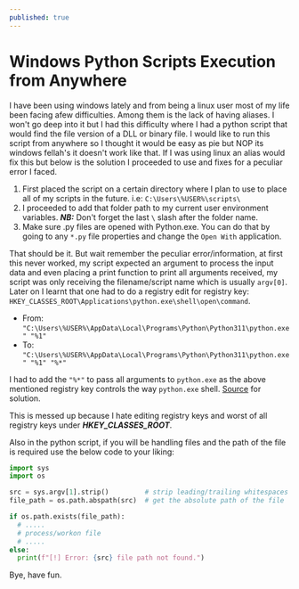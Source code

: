 ```yaml
---
published: true
---
```


# Windows Python Scripts Execution from Anywhere

I have been using windows lately and from being a linux user most of my life been facing afew difficulties. Among them is the lack of having aliases. I won't go deep into it
but I had this difficulty where I had a python script that would find the file version of a DLL or binary file. I would like to run this script from anywhere so I thought it
would be easy as pie but NOP its windows fellah's it doesn't work like that. If I was using linux an alias would fix this but below is the solution I proceeded to use and fixes
for a peculiar error I faced.

1. First placed the script on a certain directory where I plan to use to place all of my scripts in the future. i.e: `C:\Users\%USER%\scripts\`
2. I proceeded to add that folder path to my current user environment variables. ***NB:*** Don't forget the last `\` slash after the folder name.
3. Make sure .py files are opened with Python.exe. You can do that by going to any `*.py` file properties and change the `Open With` application.

That should be it. But wait remember the peculiar error/information, at first this never worked, my script expected an argument to process the input data and even placing a
print function to print all arguments received, my script was only receiving the filename/script name which is usually `argv[0]`. Later on I learnt that one had to do a
registry edit for registry key: `HKEY_CLASSES_ROOT\Applications\python.exe\shell\open\command`.

- From: `"C:\Users\%USER%\AppData\Local\Programs\Python\Python311\python.exe" "%1"`
- To: `"C:\Users\%USER%\AppData\Local\Programs\Python\Python311\python.exe" "%1" "%*"`

I had to add  the `"%*"` to pass all arguments to `python.exe` as the above mentioned registry key controls the way `python.exe` shell. [Source](https://stackoverflow.com/questions/2640971/windows-is-not-passing-command-line-arguments-to-python-programs-executed-from-t) for solution.

This is messed up because I hate editing registry keys and worst of all registry keys under ***HKEY_CLASSES_ROOT***.

Also in the python script, if you will be handling files and the path of the file is required use the below code to your liking:

```py
import sys
import os

src = sys.argv[1].strip()         # strip leading/trailing whitespaces
file_path = os.path.abspath(src)  # get the absolute path of the file

if os.path.exists(file_path):
  # .....
  # process/workon file
  # .....
else:
  print(f"[!] Error: {src} file path not found.")
```

Bye, have fun.
